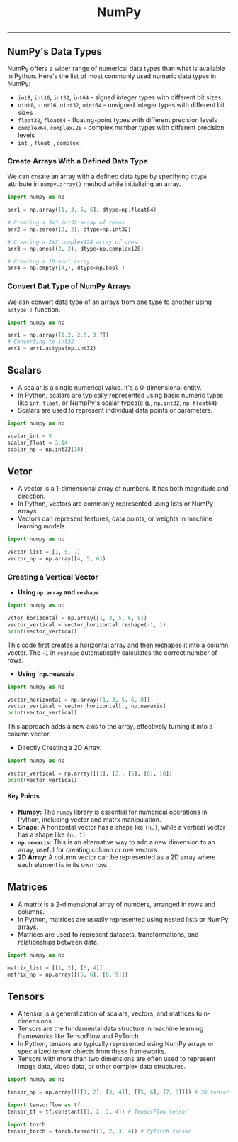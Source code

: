 # <p align="center"> NumPy </p>
---

## NumPy's Data Types
NumPy offers a wider range of numerical data types than what is available in Python. Here's the list of most commonly used numeric data types in NumPy:
* `int8`, `int16`, `int32`, `int64` - signed integer types with different bit sizes
* `uint8`, `uint16`, `uint32`, `uint64` - unsigned integer types with different bit sizes
* `float32`, `float64` - floating-point types with different precision levels
* `complex64`, `complex128` - complex number types with different precision levels
* `int_`, `float_`, `complex_`

### Create Arrays With a Defined Data Type
We can create an array with a defined data type by specifying `dtype` attribute in `numpy.array()` method while initializing an array.
```python
import numpy as np

arr1 = np.array([1, 3, 5, 6], dtype=np.float64)

# Creating a 3x3 int32 array of zeros
arr2 = np.zeros((3, 3), dtype=np.int32)  

# Creating a 2x2 complex128 array of ones
arr3 = np.ones((2, 2), dtype=np.complex128)  

# Creating a 1D bool array
arr4 = np.empty((4,), dtype=np.bool_)  
```
### Convert Dat Type of NumPy Arrays
We can convert data type of an arrays from one type to another using `astype()` function.
```python
import numpy as np

arr1 = np.array([1.2, 2.5, 3.7])
# Converting to int32
arr2 = arr1.astype(np.int32)
```

## Scalars
* A scalar is a single numerical value. It's a 0-dimensional entity.
* In Python, scalars are typically represented using basic numeric types like `int`, `float`, or NumpPy's scalar types(e.g., `np.int32`, `np.float64`)
* Scalars are used to represent individual data points or parameters.
```python
import numpy as np

scalar_int = 5
scalar_float = 3.14
scalar_np = np.int32(10)
```

## Vetor
* A vector is a 1-dimensional array of numbers. It has both magnitude and direction.
* In Python, vectors are commonly represented using lists or NumPy arrays.
* Vectors can represent features, data points, or weights in machine learning models.
```python
import numpy as np

vector_list = [1, 5, 7]
vector_np = np.array([4, 5, 6))
```
### Creating a Vertical Vector
* **Using `np.array` and `reshape`**
```python
import numpy as np

vctor_horizontal = np.array([1, 3, 5, 6, 8])
vector_vertical = vector_horizontal.reshape(-1, 1)
print(vector_vertical)
```
This code first creates a horizontal array and then reshapes it into a column vector. The `-1` in `reshape` automatically calculates the correct number of rows.
* **Using `np.newaxis**
```python
import numpy as np

vactor_horizontal = np.array([1, 3, 5, 6, 8])
vector_vertical = vector_horizontal[:, np.newaxis]
print(vector_vertical)
```
This approach adds a new axis to the array, effectively turning it into a column vector.
* Directly Creating a 2D Array.
```python
import numpy as np

vector_vertical = np.array([[1], [3], [5], [6], [8]]
print(vector_vertical)
```
#### Key Points
* **Numpy:** The `numpy` library is essential for numerical operations in Python, including vector and matrx manipulation.
* **Shape:** A horizontal vector has a shape lke `(n,)`, while a vertical vector has a shape like `(n, 1)`
* **`np.newaxis`:** This is an alternative way to add a new dimension to an array, useful for creating column or row vectors.
* **2D Array:** A column vector can be represented as a 2D array where each element is in its own row.

## Matrices
* A matrix is a 2-dimensional array of numbers, arranged in rows and columns.
* In Python, matrices are usually represented using nested lists or NumPy arrays.
* Matrices are used to represent datasets, transformations, and relationships between data.
```python
import numpy as np

matrix_list = [[1, 2], [3, 4]]
matrix_np = np.array([[5, 6], [8, 9]])
```

## Tensors
* A tensor is a generalization of scalars, vectors, and matrices to n-dimensions.
* Tensors are the fundamental data structure in machine learning frameworks like TensorFlow and PyTorch.
* In Python, tensors are typically represented using NumPy arrays or specialized tensor objects from these frameworks.
* Tensors with more than two dimensions are often used to represent image data, video data, or other complex data structures.
```python
import numpy as np

tensor_np = np.array([[[1, 2], [3, 4]], [[5, 6], [7, 8]]]) # 3D tensor

import tensorflow as tf
tensor_tf = tf.constant([1, 2, 3, 4]) # TensorFlow tensor

import torch
tensor_torch = torch.tensor([1, 2, 3, 4]) # PyTorch tensor
```
